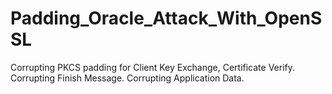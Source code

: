 # Padding_Oracle_Attack_With_OpenSSL
Corrupting PKCS padding for Client Key Exchange, Certificate Verify. Corrupting Finish Message. Corrupting Application Data.
